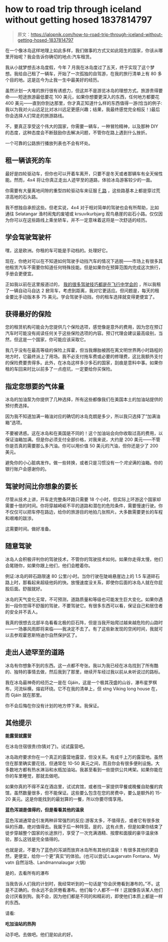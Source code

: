 # how to road trip through iceland without getting hosed 1837814797

> 原文：<https://jalopnik.com/how-to-road-trip-through-iceland-without-getting-hosed-1837814797>

在一个像冰岛这样地理上如此多样，我们做事的方式又如此陌生的国家，你该从哪里开始呢？我会告诉你确切的地点:汽车租赁。

我从小就梦想去冰岛度假，今年 7 月我在冰岛度过了五天，终于实现了这个梦想。我给自己租了一辆车，开始了一次孤独的自驾游，在我的旅行清单上有 80 多个目的地。这是迄今为止我一生中最美好的经历。



虽然计划一大堆的旅行很有诱惑力，但这并不是游览冰岛的理想方式。旅游贵得要命——短途旅游最低要花 100 美元，如果你想要更深入的东西，任何地方都要花 400 美元——直到你到达那里，你才真正知道什么样的东西值得一游(恰当的例子:我以为我对火山远足比对冰川远足更感兴趣；结果，我最终感觉完全相反！)最后你会选择人们常走的旅游路线。

不，要真正享受这个伟大的国家，你需要一辆车，一种冒险精神，以及那种 DIY 的态度，这种态度会不断鼓励你去解决问题，不管你在路上遇到什么挫折。

一个可靠的公路旅行播放列表也不会有坏处。

## **租一辆该死的车**

最好是四轮驱动车，但你也可以开着车离开，只要不是冬天或者那辆车有全天候性能。然而，4x4 将让你真正走出人迹罕至的道路，体验冰岛游客较少的一面。



你需要有大量离地间隙的重型四轮驱动车来征服 [F 路](https://sadcars.com/driving-in-iceland/f-roads-iceland/how-to-drive-on-f-roads-in-the-highlands-of-iceland) ，这些路基本上都是穿过荒凉高地的石头路。

我不想独自承担这些。但老实说，4x4 对于相对简单的驾驶也会有所帮助，比如通往 Selatangar 渔村闹鬼的废墟或 krsuvíkurbjarg 观鸟悬崖的岩石小路。仅仅因为你可以在这些路线上乘坐轿车，并不一定意味着这将是一次舒适的经历。

## **学会驾驶驾驶杆**

嘿，这是欧洲。你租的车可能是手动档的。处理好它。



现在，你绝对可以在不知道如何驾驶手动挡汽车的情况下逃脱——市场上有很多其他租赁汽车不需要你知道任何特殊技能。但是如果你在预算范围内完成这次旅行，手册会更便宜。

正如我以前在这里报道过的， [我的很多驾驶技巧都是在飞行中学会的](https://jalopnik.com/the-hyundai-veloster-n-is-so-user-friendly-you-can-lear-1833418791) ，所以我租了一辆自动马自达 2 掀背车，考虑到距离，我对它更适应。但问题是，每天的租金要比手动版本多 75 美元。学会驾驶手动挡，你的租车选择就变得更便宜了。

## **获得最好的保险**

您的租赁机构可能会为您提供几个保险选项，感觉像是意外的费用，因为您在预订汽车时可能没有阅读任何关于这些保险选项的内容。预订代理会建议最高级别，当然，但这是一个国家，你可能应该采取它。

我几乎没有在最高等级的保险上挥霍，但当我爆胎被困在离文明世界两小时路程的地方时，它最终派上了用场。我不必支付拖车费或必要的修理费，这比我额外支付的保险费要贵得多。此外，在冰岛这样多沙多石的国家，刮痕是意料中事。如果你租的车回来时比以前多了一点痘坑，一定要给你买保险。



## **指定您想要的气体量**

冰岛的加油泵为你提供了几种选择，所有这些都像我们在美国本土的加油站提供的预付费选择。

因为我不知道加满一箱油对应的确切的冰岛克朗是多少，所以我只选择了“加满油箱”选项。

不要被诱惑。这在冰岛和在美国是不同的！这个加油站会向你收取过高的费用，以保证油箱加满。但是你必须支付全部价格，对我来说，大约是 200 美元——不管你是否真的需要那么多汽油。你可以用价值 50 美元的汽油，但你还是少了 200 美元。



避免你的小心脏病发作。做一些转换，或者只是习惯没有一个*完全*满的油箱。你的银行账户会感谢你的。

## **驾驶时间比你想象的要长**

尽管从技术上讲，开车走完整条环路只需要 18 个小时，但实际上环游这个国家却需要十倍的时间。你将穿越崎岖不平的道路和潜在的危险条件，需要慢速行驶。你不仅仅可以把车停在路边，给你的旅游目的地拍几张照片。大多数需要更长的车程和艰难的跋涉。

这需要时间。做好准备。



## **随意驾驶**

冰岛人会积极评判你的驾驶技术，不管你的驾驶技术如何。如果你走得太慢，他们会尾随你，如果你跟上他们，他们会瞪着你。

例证:冰岛的碎石路限速 80 公里/小时。当你行驶在陡峭悬崖边上的 1.5 车道碎石路上时，那看起来超级他妈的快。放慢速度没关系，即使你后面的冰岛人就在你屁股后面。舒服就好。

冰岛的天气变化无常，不可预测，道路质量和等级也可能发生巨大变化。如果你遇到一段你觉得不舒服的驾驶，不要驾驶它。有很多东西可以看，保证自己和居住者的安全并不丢人。

我真的很想去北部半岛看看北极的巨石阵，但是当我开始爬过越来越危险的山路时——一场暴风雨即将来临——我决定不去了。有了这些新发现的空闲时间，我就可以去参观霍恩斯特迪尔自然保护区了。



## **走出人迹罕至的道路**

冰岛有你想象不到的东西。这一点都不夸张。我以为我已经在冰岛找到了所有酷的、独特的事情去做，然后我到了那里，继续开车经过我以前从未听说过的路标。

我在冰岛最神奇的经历之一是在 Gjáin，这是一个极其茂盛的山谷，瀑布星罗棋布，河流纵横，熔岩环绕。它不在我的清单上，但 stng Viking long house 在，而 Gjáin 就在那里。



你不会后悔在你没有计划的地方停下来。我保证。

## 其他提示

**能露营就露营**

在冰岛住宿很贵(你猜对了)。试试露营吧。

冰岛政府要求你在一个真正的露营地露营，但没关系。有成千上万的露营地。虽然住在那里确实要花钱，但通常在 10-50 美元之间，而且你会有很多便利设施。大多数地方都有热水淋浴和水瓶加油站。我甚至看到一些提供公共烤架。如果你能在你的车里睡觉，那就去做吧。



如果你真的不得不呆在酒店里，试试宾馆，或者找一家提供早餐或晚餐自助餐的宾馆，虽然数量很多，但不能保证。这些要么包含在您的房费中，要么是额外的 15-20 美元。这是你能找到的最划算的一餐，所以你要尽情享用。

**蓝色泻湖是值得的，但是看看其他的温泉**

蓝色泻湖通常会引发两种非常强烈的反应:游客太多，不值得去，或者它有很多放纵的乐趣，绝对值得去。我属于后一种阵营。是的，这有点贵，但是如果你结束了徒步穿越整个国家的长途旅行，享受了一次充满酒精、按摩和面膜的豪华温泉体验，那么这钱是完全值得的。

也就是说，不要为了蓝色的泻湖而放弃冰岛所有其他的温泉！有很多其他的更自然，更便宜，给你一个更“真实”的体验。(也可以尝试:Laugarvatn Fontana、Mý vatn 自然浴场、Landmannalaugar 火锅)



是的，去看所有的瀑布

当我告诉人们我的计划时，我经常听到的一句话是“你会厌倦看到瀑布的。”不。这是不正确的。你永远不会厌倦看瀑布。他们每个人都不一样！这就像告诉某人他们会讨厌看到狗。我不会，因为他们都是不同的和精彩的，即使他们本质上都是一样的东西。

请看:



**吃加油站的热狗**

动手吧。去做吧。他们是如此的好。